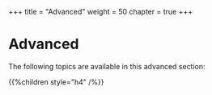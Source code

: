 +++
title = "Advanced"
weight = 50
chapter = true
+++

Advanced
========

The following topics are available in this advanced section:

{{%children style="h4" /%}}